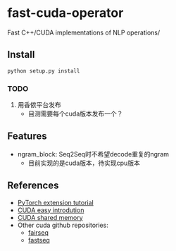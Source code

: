 # fast-cuda-operator

Fast C++/CUDA implementations of NLP operations/

## Install
`python setup.py install`

### TODO
1. 用香侬平台发布
    * 目测需要每个cuda版本发布一个？

## Features
* ngram_block: Seq2Seq时不希望decode重复的ngram
    * 目前实现的是cuda版本，待实现cpu版本

## References
* [PyTorch extension tutorial](https://pytorch.org/tutorials/advanced/cpp_extension.html)
* [CUDA easy introdution](https://developer.nvidia.com/blog/even-easier-introduction-cuda/)
* [CUDA shared memory](https://developer.nvidia.com/blog/using-shared-memory-cuda-cc/)
* Other cuda github repositories:
    * [fairseq](https://github.com/pytorch/fairseq)
    * [fastseq](https://github.com/microsoft/fastseq)
